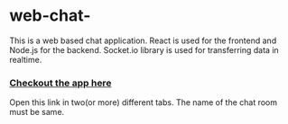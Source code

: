 # web-chat-

This is a web based chat application. React is used for the frontend and Node.js for the backend. 
Socket.io library is used for transferring data in realtime. 

### [Checkout the app here](https://realtime-chat-application.netlify.com)

Open this link in two(or more) different tabs. The name of the chat room must be same.
